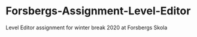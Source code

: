 # Forsbergs-Assignment-Level-Editor
Level Editor assignment for winter break 2020 at Forsbergs Skola
